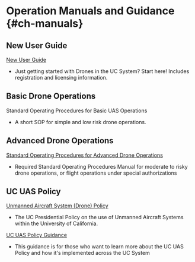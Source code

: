 # Operation Manuals and Guidance {#ch-manuals}

## New User Guide 

[New User Guide](https://ucdrones.github.io/New_User_Guide/)

- Just getting started with Drones in the UC System? Start here! Includes registration and licensing information.

## Basic Drone Operations

Standard Operating Procedures for Basic UAS Operations

- A short SOP for simple and low risk drone operations.

## Advanced Drone Operations

[Standard Operating Procedures for Advanced Drone Operations](https://ucdrones.github.io/Advanced_SOP/)

- Required Standard Operating Procedures Manual for moderate to risky drone operations, or flight operations under special authorizations

## UC UAS Policy 

[Unmanned Aircraft System (Drone) Policy](https://policy.ucop.edu/doc/3500671/Drone) 

- The UC Presidential Policy on the use of Unmanned Aircraft Systems within the University of California.

[UC UAS Policy Guidance](https://ucdrones.github.io/Policy_Guidance/)

- This guidance is for those who want to learn more about the UC UAS Policy and how it's implemented across the UC System


